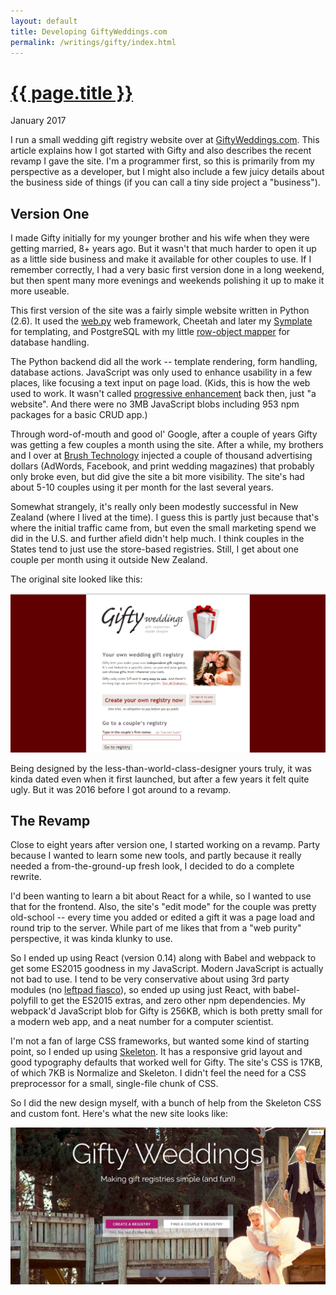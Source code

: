 ```yaml
---
layout: default
title: Developing GiftyWeddings.com
permalink: /writings/gifty/index.html
---
```

<h1><a href="/writings/gifty/">{{ page.title }}</a></h1>
<p class="subtitle">January 2017</p>


I run a small wedding gift registry website over at [GiftyWeddings.com](https://giftyweddings.com/). This article explains how I got started with Gifty and also describes the recent revamp I gave the site. I'm a programmer first, so this is primarily from my perspective as a developer, but I might also include a few juicy details about the business side of things (if you can call a tiny side project a "business").


Version One
-----------

I made Gifty initially for my younger brother and his wife when they were getting married, 8+ years ago. But it wasn't that much harder to open it up as a little side business and make it available for other couples to use. If I remember correctly, I had a very basic first version done in a long weekend, but then spent many more evenings and weekends polishing it up to make it more useable.

This first version of the site was a fairly simple website written in Python (2.6). It used the [web.py](http://webpy.org/) web framework, Cheetah and later my [Symplate](https://github.com/benhoyt/symplate) for templating, and PostgreSQL with my little [row-object mapper](http://blog.brush.co.nz/2010/01/mro/) for database handling.

The Python backend did all the work -- template rendering, form handling, database actions. JavaScript was only used to enhance usability in a few places, like focusing a text input on page load. (Kids, this is how the web used to work. It wasn't called [progressive enhancement](https://en.wikipedia.org/wiki/Progressive_enhancement) back then, just "a website". And there were no 3MB JavaScript blobs including 953 npm packages for a basic CRUD app.)

Through word-of-mouth and good ol' Google, after a couple of years Gifty was getting a few couples a month using the site. After a while, my brothers and I over at [Brush Technology](http://brush.co.nz/) injected a couple of thousand advertising dollars (AdWords, Facebook, and print wedding magazines) that probably only broke even, but did give the site a bit more visibility. The site's had about 5-10 couples using it per month for the last several years.

Somewhat strangely, it's really only been modestly successful in New Zealand (where I lived at the time). I guess this is partly just because that's where the initial traffic came from, but even the small marketing spend we did in the U.S. and further afield didn't help much. I think couples in the States tend to just use the store-based registries. Still, I get about one couple per month using it outside New Zealand.

The original site looked like this:

![Screenshot of the old Gifty Weddings website](/images/gifty-old.png)

Being designed by the less-than-world-class-designer yours truly, it was kinda dated even when it first launched, but after a few years it felt quite ugly. But it was 2016 before I got around to a revamp.


The Revamp
----------

Close to eight years after version one, I started working on a revamp. Party because I wanted to learn some new tools, and partly because it really needed a from-the-ground-up fresh look, I decided to do a complete rewrite.

I'd been wanting to learn a bit about React for a while, so I wanted to use that for the frontend. Also, the site's "edit mode" for the couple was pretty old-school -- every time you added or edited a gift it was a page load and round trip to the server. While part of me likes that from a "web purity" perspective, it was kinda klunky to use.

So I ended up using React (version 0.14) along with Babel and webpack to get some ES2015 goodness in my JavaScript. Modern JavaScript is actually not bad to use. I tend to be very conservative about using 3rd party modules (no [leftpad fiasco](http://www.haneycodes.net/npm-left-pad-have-we-forgotten-how-to-program/)), so ended up using just React, with babel-polyfill to get the ES2015 extras, and zero other npm dependencies. My webpack'd JavaScript blob for Gifty is 256KB, which is both pretty small for a modern web app, and a neat number for a computer scientist.

I'm not a fan of large CSS frameworks, but wanted some kind of starting point, so I ended up using [Skeleton](http://getskeleton.com/). It has a responsive grid layout and good typography defaults that worked well for Gifty. The site's CSS is 17KB, of which 7KB is Normalize and Skeleton. I didn't feel the need for a CSS preprocessor for a small, single-file chunk of CSS.

So I did the new design myself, with a bunch of help from the Skeleton CSS and custom font. Here's what the new site looks like:

![Screenshot of the new Gifty Weddings website](/images/gifty-new.jpg)
